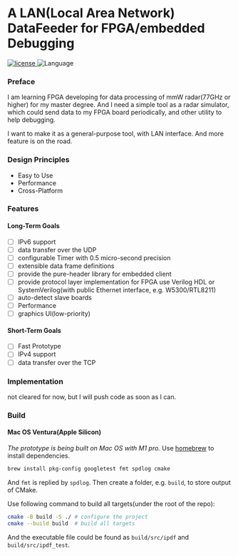 # A LAN(Local Area Network) DataFeeder for FPGA/embedded Debugging

<p>
<a href='https://github.com/zhang-stephen/ip-datafeeder/blob/master/LICENSE'>
    <img alt='license' src='https://img.shields.io/badge/License-MIT-informational?style=flat-square'>
</a>
<img alt='Language' src='https://img.shields.io/badge/language-C%2B%2B20-orange?style=flat-square&logo=c%2B%2B'/>
</p>

### Preface

I am learning FPGA developing for data processing of mmW radar(77GHz or higher) for my master degree. And I need a simple tool as a radar simulator, which could send data to my FPGA board periodically, and other utility to help debugging.

I want to make it as a general-purpose tool, with LAN interface. And more feature is on the road.

### Design Principles

- Easy to Use
- Performance
- Cross-Platform

### Features

#### Long-Term Goals

- [ ] IPv6 support
- [ ] data transfer over the UDP
- [ ] configurable Timer with 0.5 micro-second precision
- [ ] extensible data frame definitions
- [ ] provide the pure-header library for embedded client
- [ ] provide protocol layer implementation for FPGA use Verilog HDL or SystemVerilog(with public Ethernet interface, e.g. W5300/RTL8211)
- [ ] auto-detect slave boards
- [ ] Performance
- [ ] graphics UI(low-priority)

#### Short-Term Goals

- [ ] Fast Prototype
- [ ] IPv4 support
- [ ] data transfer over the TCP

### Implementation

not cleared for now, but I will push code as soon as I can.

### Build

#### Mac OS Ventura(Apple Silicon)

*The prototype is being built on Mac OS with M1 pro.*
Use [homebrew](https://brew.sh) to install dependencies.

```bash
brew install pkg-config googletest fmt spdlog cmake
```

And `fmt` is replied by `spdlog`. Then create a folder, e.g. `build`, to store output of CMake.

Use following command to build all targets(under the root of the repo):

```bash
cmake -B build -S ./ # configure the project
cmake --build build  # build all targets
```

And the executable file could be found as `build/src/ipdf` and `build/src/ipdf_test`.
